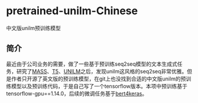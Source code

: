 # pretrained-unilm-Chinese
中文版unilm预训练模型
## 简介
最近由于公司业务的需要，做了一些基于预训练seq2seq模型的文本生成式任务，研究了[MASS](https://github.com/microsoft/MASS)、[T5](https://github.com/google-research/text-to-text-transfer-transformer)、[UNILM](https://github.com/microsoft/unilm)之后，发现unilm这风格的seq2seq非常优雅。但是作者只开源了英文版的预训练模型，在git上也没找到合适的中文版unilm的预训练模型以及预训练代码，于是自己写了一个tensorflow版本。本项中预训练基于tensorflow-gpu==1.14.0，后续的微调任务基于[bert4keras](https://github.com/bojone/bert4keras)。
